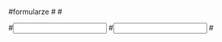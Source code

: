 #formularze
#<?php require("NAZWA_PLIKU.php"); ?>
#<form action="NAZWA_PLIKU.php" method="POST/GET">
#<input type='text' name='XD'>
#<input type='sumbit' name='wyslij'>
#</from>

